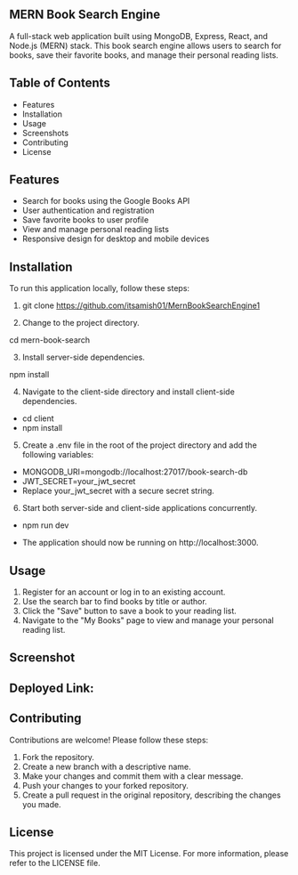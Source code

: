 ## MERN Book Search Engine
A full-stack web application built using MongoDB, Express, React, and Node.js (MERN) stack. This book search engine allows users to search for books, save their favorite books, and manage their personal reading lists.

## Table of Contents
* Features
* Installation
* Usage
* Screenshots
* Contributing
* License

## Features
* Search for books using the Google Books API
* User authentication and registration
* Save favorite books to user profile
* View and manage personal reading lists
* Responsive design for desktop and mobile devices

## Installation
To run this application locally, follow these steps:

1. git clone https://github.com/itsamish01/MernBookSearchEngine1

2. Change to the project directory.

cd mern-book-search

3. Install server-side dependencies.

npm install

4. Navigate to the client-side directory and install client-side dependencies.

* cd client
* npm install

5. Create a .env file in the root of the project directory and add the following variables:

* MONGODB_URI=mongodb://localhost:27017/book-search-db
* JWT_SECRET=your_jwt_secret
* Replace your_jwt_secret with a secure secret string.

6. Start both server-side and client-side applications concurrently.

* npm run dev

* The application should now be running on http://localhost:3000.

## Usage
1. Register for an account or log in to an existing account.
2. Use the search bar to find books by title or author.
3. Click the "Save" button to save a book to your reading list.
4. Navigate to the "My Books" page to view and manage your personal reading list.

## Screenshot 

## Deployed Link:

## Contributing
Contributions are welcome! Please follow these steps:

1. Fork the repository.
2. Create a new branch with a descriptive name.
3. Make your changes and commit them with a clear message.
4. Push your changes to your forked repository.
5. Create a pull request in the original repository, describing the changes you made.

## License
This project is licensed under the MIT License. For more information, please refer to the LICENSE file.
